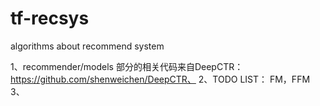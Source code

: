 # tf-recsys
algorithms about recommend system

1、recommender/models  部分的相关代码来自DeepCTR：https://github.com/shenweichen/DeepCTR、
2、TODO LIST：
  FM，FFM
3、

